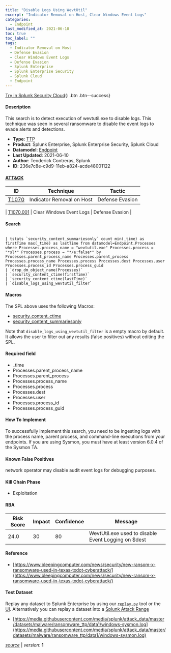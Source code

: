```yaml
---
title: "Disable Logs Using WevtUtil"
excerpt: "Indicator Removal on Host, Clear Windows Event Logs"
categories:
  - Endpoint
last_modified_at: 2021-06-10
toc: true
toc_label: ""
tags:
  - Indicator Removal on Host
  - Defense Evasion
  - Clear Windows Event Logs
  - Defense Evasion
  - Splunk Enterprise
  - Splunk Enterprise Security
  - Splunk Cloud
  - Endpoint
---
```




[Try in Splunk Security Cloud](https://www.splunk.com/en_us/cyber-security.html){: .btn .btn--success}

#### Description

This search is to detect execution of wevtutil.exe to disable logs. This technique was seen in several ransomware to disable the event logs to evade alerts and detections.

- **Type**: [TTP](https://github.com/splunk/security_content/wiki/Detection-Analytic-Types)
- **Product**: Splunk Enterprise, Splunk Enterprise Security, Splunk Cloud
- **Datamodel**: [Endpoint](https://docs.splunk.com/Documentation/CIM/latest/User/Endpoint)
- **Last Updated**: 2021-06-10
- **Author**: Teoderick Contreras, Splunk
- **ID**: 236e7c8e-c9d9-11eb-a824-acde48001122


#### [ATT&CK](https://attack.mitre.org/)

| ID             | Technique        |  Tactic             |
| -------------- | ---------------- |-------------------- |
| [T1070](https://attack.mitre.org/techniques/T1070/) | Indicator Removal on Host | Defense Evasion |

| [T1070.001](https://attack.mitre.org/techniques/T1070/001/) | Clear Windows Event Logs | Defense Evasion |

#### Search

```

| tstats `security_content_summariesonly` count min(_time) as firstTime max(_time) as lastTime from datamodel=Endpoint.Processes where Processes.process_name = "wevtutil.exe" Processes.process = "*sl*" Processes.process = "*/e:false*" by Processes.parent_process_name Processes.parent_process Processes.process_name Processes.process Processes.dest Processes.user Processes.process_id Processes.process_guid 
| `drop_dm_object_name(Processes)` 
| `security_content_ctime(firstTime)` 
| `security_content_ctime(lastTime)` 
| `disable_logs_using_wevtutil_filter`
```

#### Macros
The SPL above uses the following Macros:
* [security_content_ctime](https://github.com/splunk/security_content/blob/develop/macros/security_content_ctime.yml)
* [security_content_summariesonly](https://github.com/splunk/security_content/blob/develop/macros/security_content_summariesonly.yml)

Note that `disable_logs_using_wevtutil_filter` is a empty macro by default. It allows the user to filter out any results (false positives) without editing the SPL.

#### Required field
* _time
* Processes.parent_process_name
* Processes.parent_process
* Processes.process_name
* Processes.process
* Processes.dest
* Processes.user
* Processes.process_id
* Processes.process_guid


#### How To Implement
To successfully implement this search, you need to be ingesting logs with the process name, parent process, and command-line executions from your endpoints. If you are using Sysmon, you must have at least version 6.0.4 of the Sysmon TA.

#### Known False Positives
network operator may disable audit event logs for debugging purposes.

#### Kill Chain Phase
* Exploitation



#### RBA

| Risk Score  | Impact      | Confidence   | Message      |
| ----------- | ----------- |--------------|--------------|
| 24.0 | 30 | 80 | WevtUtil.exe used to disable Event Logging on $dest |




#### Reference

* [https://www.bleepingcomputer.com/news/security/new-ransom-x-ransomware-used-in-texas-txdot-cyberattack/](https://www.bleepingcomputer.com/news/security/new-ransom-x-ransomware-used-in-texas-txdot-cyberattack/)



#### Test Dataset
Replay any dataset to Splunk Enterprise by using our [`replay.py`](https://github.com/splunk/attack_data#using-replaypy) tool or the [UI](https://github.com/splunk/attack_data#using-ui).
Alternatively you can replay a dataset into a [Splunk Attack Range](https://github.com/splunk/attack_range#replay-dumps-into-attack-range-splunk-server)

* [https://media.githubusercontent.com/media/splunk/attack_data/master/datasets/malware/ransomware_ttp/data1/windows-sysmon.log](https://media.githubusercontent.com/media/splunk/attack_data/master/datasets/malware/ransomware_ttp/data1/windows-sysmon.log)



[*source*](https://github.com/splunk/security_content/tree/develop/detections/endpoint/disable_logs_using_wevtutil.yml) \| *version*: **1**